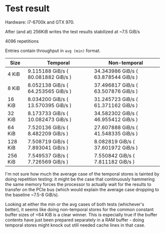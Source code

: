 # Test result

Hardware: i7-6700k and GTX 970.

After (and at) 256KiB writes the test results stabilized at ~7.5 GiB/s

4096 repetitions

Entries contain throughput in `avg (min)` format.

| Size | Temporal | Non-temporal |
| --- | --- | --- |
| 4 KiB | 9.115188 GiB/s ( 80.081882 GiB/s ) | 34.343986 GiB/s ( 63.878544 GiB/s ) |
| 8 KiB | 8.052138 GiB/s ( 64.253565 GiB/s ) | 37.496817 GiB/s ( 63.507876 GiB/s ) |
| 16 KiB | 8.034200 GiB/s ( 13.570395 GiB/s ) | 31.245723 GiB/s ( 61.371162 GiB/s ) |
| 32 KiB | 8.173733 GiB/s ( 10.082473 GiB/s ) | 34.582302 GiB/s ( 46.955412 GiB/s ) |
| 64 KiB | 7.520136 GiB/s ( 8.482209 GiB/s ) | 27.607888 GiB/s ( 41.548335 GiB/s ) |
| 128 KiB | 7.508719 GiB/s ( 7.893041 GiB/s ) | 8.082819 GiB/s ( 37.601972 GiB/s ) |
| 256 KiB | 7.549537 GiB/s ( 7.726569 GiB/s ) | 7.550842 GiB/s ( 7.811182 GiB/s ) |

I'm not sure how much the average case of the temporal stores is tainted by doing repetition testing: it might be the case that continuously hammering the same memory forces the processor to actually wait for the results to transfer on the PCIe bus (which would explain the average case dropping to the baseline ~7.5-8 GiB/s).

Looking at either the min or the avg cases of both tests (whichever's better), it seems like doing non-temporal stores for the common constant buffer sizes of <64 KiB is a clear winner. This is especially true if the buffer contents have just been prepared separately in a RAM buffer - doing temporal stores might knock out still needed cache lines in that case.